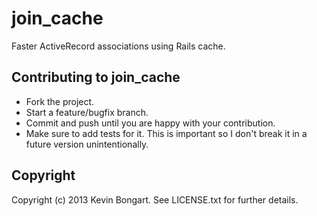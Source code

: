 # join_cache

Faster ActiveRecord associations using Rails cache.

## Contributing to join_cache

* Fork the project.
* Start a feature/bugfix branch.
* Commit and push until you are happy with your contribution.
* Make sure to add tests for it. This is important so I don't break it in a future version unintentionally.

## Copyright

Copyright (c) 2013 Kevin Bongart. See LICENSE.txt for
further details.

